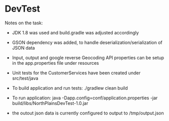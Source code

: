 # DevTest

Notes on the task:

- JDK 1.8 was used and build.gradle was adjusted accordingly

- GSON dependency was added, to handle deserialization/serialization of JSON data

- Input, output and google reverse Geocoding API properties can be setup in the app.properties file under resources

- Unit tests for the CustomerServices have been created under src/test/java

- To build application and run tests: ./gradlew clean build

- To run application: java -Dapp.config=conf/application.properties -jar build/libs/NorthPlainsDevTest-1.0.jar

- the outout json data is currently configured to output to /tmp/output.json 

